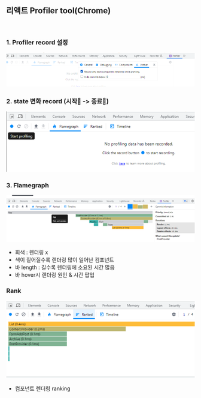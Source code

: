 ## 리액트 Profiler tool(Chrome)

<br/>


### 1. Profiler record 설정

![image.png](assets/profiler2.png)
<br/>

### 2. state 변화 record (시작🔵 ->  종료🔴)

![image.png](assets/profiler3.png)
<br/>

### 3. Flamegraph

![image.png](assets/profiler4.png)

- 회색 : 렌더링 x
- 색이 짙어질수록 렌더링 많이 일어난 컴포넌트
- 바 length : 길수록 렌더링에 소요된 시간 많음
- 바 hover시 렌더링 원인 & 시간 팝업
  <br/>

### Rank

![image.png](assets/profiler5.png)

- 컴포넌트 렌더링 ranking


